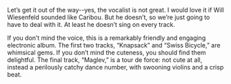 Let’s get it out of the way--yes, the vocalist is not great. I would love it if Will Wiesenfeld sounded like Caribou. But he doesn’t, so we’re just going to have to deal with it. At least he doesn’t sing on every track.

If you don’t mind the voice, this is a remarkably friendly and engaging electronic album. The first two tracks, “Knapsack” and “Swiss Bicycle,” are whimsical gems. If you don’t mind the cuteness, you should find them delightful. The final track, “Maglev,” is a tour de force: not cute at all, instead a perilously catchy dance number, with swooning violins and a crisp beat.
